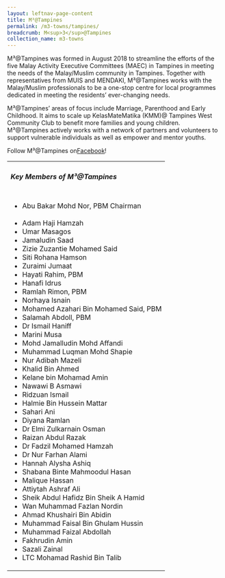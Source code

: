 ```yaml
---
layout: leftnav-page-content
title: M³@Tampines
permalink: /m3-towns/tampines/
breadcrumb: M<sup>3</sup>@Tampines
collection_name: m3-towns
---
```


M³@Tampines was formed in August 2018 to streamline the efforts of the five Malay Activity Executive Committees (MAEC) in Tampines in meeting the needs of the Malay/Muslim community in Tampines. Together with representatives from MUIS and MENDAKI, M³@Tampines works with the Malay/Muslim professionals to be a one-stop centre for local programmes dedicated in meeting the residents’ ever-changing needs.
 
M³@Tampines’ areas of focus include Marriage, Parenthood and Early Childhood. It aims to scale up KelasMateMatika (KMM)@ Tampines West Community Club to benefit more families and young children.  M³@Tampines actively works with a network of partners and volunteers to support vulnerable individuals as well as empower and mentor youths. 

Follow M³@Tampines on[Facebook](https://www.facebook.com/M3atTampines/)!

<table class="table-h">
  <tr>
  <td><h5>Key Members of M³@Tampines</h5></td>
  </tr>
  <tr>
  <td>
    <ul>
      <li> Abu Bakar Mohd Nor, PBM Chairman</li><br>
      <li>Adam Haji Hamzah</li>
<li>Umar Masagos</li>
<li>Jamaludin Saad</li>
<li>Zizie Zuzantie Mohamed Said</li>
<li>Siti Rohana Hamson</li>
<li>Zuraimi Jumaat</li>
<li>Hayati Rahim, PBM</li>
<li>Hanafi Idrus</li>
<li>Ramlah Rimon, PBM</li>
<li>Norhaya Isnain</li>
<li>Mohamed Azahari Bin Mohamed Said, PBM</li>
<li>Salamah Abdoll, PBM</li>
<li>Dr Ismail Haniff</li>
<li>Marini Musa</li>
<li>Mohd Jamalludin Mohd Affandi</li>
<li>Muhammad Luqman Mohd Shapie</li>
<li>Nur Adibah Mazeli</li>
<li>Khalid Bin Ahmed</li>
<li>Kelane bin Mohamad Amin</li>
<li>Nawawi B Asmawi</li>
<li>Ridzuan Ismail</li>
<li>Halmie Bin Hussein Mattar</li>
<li>Sahari Ani</li>
<li>Diyana Ramlan</li>
<li>Dr Elmi Zulkarnain Osman</li>
<li>Raizan Abdul Razak</li>
<li>Dr Fadzil Mohamed Hamzah</li>
<li>Dr Nur Farhan Alami</li>
<li>Hannah Alysha Ashiq</li>
<li>Shabana Binte Mahmoodul Hasan</li>
<li>Malique Hassan</li>
<li>Attiytah Ashraf Ali</li>
<li>Sheik Abdul Hafidz Bin Sheik A Hamid</li>
<li>Wan Muhammad Fazlan Nordin</li>
<li>Ahmad Khushairi Bin Abidin</li>
<li>Muhammad Faisal Bin Ghulam Hussin</li>
<li>Muhammad Faizal Abdollah</li>
<li>Fakhrudin Amin</li>
  <li>Sazali Zainal</li>
<li>LTC Mohamad Rashid Bin Talib</li>
      
</ul>
    </td>
  </tr>  
</table>
